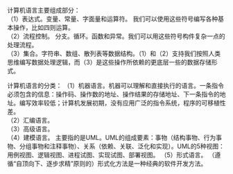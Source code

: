 
计算机语言主要组成部分：  
（1）表达式。变量、常量、字面量和运算符。  我们可以使用这些符号编写各种基本操作，比如四则运算。  
（2）流程控制。  分支。循环。函数和异常。我们可以用这些符号构件复杂一点的处理流程。  
（3）集合。字符串、数组、散列表等数据结构。（1）和（2）支持我们按照人类思维编写数据处理逻辑，而（3）是这些操作所依赖的更底层一些的数据存储形式。

计算机语言的分类： 
（1）机器语言。机器可以理解和直接执行的语言。一条指令必须包含的信息：操作码、操作数的地址、操作结果的存储地址、下一条指令的地址。编写效率较低；计算机发展初期，没有应用广泛的指令系统，程序的可移植性差。  
（2）汇编语言。  
（3）高级语言。  
（4）建模语言。 主要指的是UML。UML的组成要素：事物（结构事物、行为事物、分组事物和注释事物）、关系（依赖、关联、泛化和实现）。UML的5种视图：用例视图、逻辑视图、进程试图、实现试图、部署视图。 
（5）形式语言。 （遵循“自顶向下、逐步求精”原则的）形式化方法是一种经典的软件开发方法。
